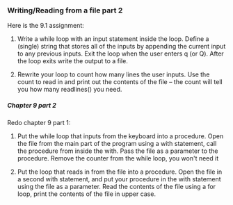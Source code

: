 ### Writing/Reading from a file part 2

Here is the 9.1 assignment:

1. Write a while loop with an input statement inside the loop. Define a (single) string that stores all of the inputs by appending the current input to any previous inputs. Exit the loop when the user enters q (or Q). After the loop exits write the output to a file.

2. Rewrite your loop to count how many lines the user inputs. Use the count to read in and print out the contents of the file – the count will tell you how many readlines() you need.


##### Chapter 9 part 2
Redo chapter 9 part 1:

1. Put the while loop that inputs from the keyboard into a procedure. Open the file from the main part of the program using a with statement, call the procedure from inside the with. Pass the file as a parameter to the procedure. Remove the counter from the while loop, you won't need it

2. Put the loop that reads in from the file into a procedure. Open the file in a second with statement, and put your procedure in the with statement using the file as a parameter. Read the contents of the file using a for loop, print the contents of the file in upper case.

